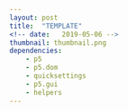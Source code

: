 ```yaml
---
layout: post
title:  "TEMPLATE"
<!-- date:   2019-05-06 -->
thumbnail: thumbnail.png
dependencies:
    - p5
    - p5.dom
    - quicksettings
    - p5.gui
    - helpers
---
```


<div id="sketch-holder">
    <script type="text/javascript" src="sketch/sketch.js"></script>
</div>

<!-- <button onclick="myFunction()">Toggle Text Visibility</button> -->

<div id="pageText" markdown="1">

<!-- MARKDOWN GOES HERE -->

</div>
